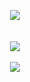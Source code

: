 <p align = 'center'>
  <img
    src=`https://github-readme-stats.vercel.app/api/top-langs/?username=MatteoBax&layout=compact&theme=github_dark&langs_count=8&exclude_repo["lenovo-ideapad-15IML05-hackintosh"]`
  >
  <br>
  <br><br>
  <img src="https://github-profile-trophy.vercel.app/?username=MatteoBax&theme=onedark">
  <br><br>
  <img src="https://github-readme-stats.vercel.app/api?username=MatteoBax&show_icons=true&theme=transparent&count_private=true">
</p>



<!--
**MatteoBax/MatteoBax** is a ✨ _special_ ✨ repository because its `README.md` (this file) appears on your GitHub profile.

Here are some ideas to get you started:

- 🔭 I’m currently working on ...
- 🌱 I’m currently learning ...
- 👯 I’m looking to collaborate on ...
- 🤔 I’m looking for help with ...
- 💬 Ask me about ...
- 📫 How to reach me: ...
- 😄 Pronouns: ...
- ⚡ Fun fact: ...
-->
